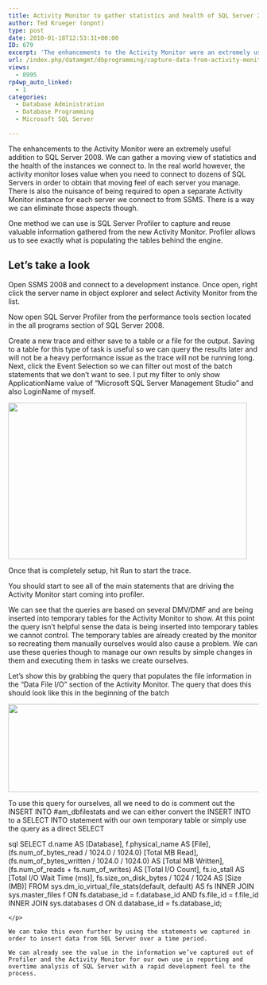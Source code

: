 ```yaml
---
title: Activity Monitor to gather statistics and health of SQL Server 2008
author: Ted Krueger (onpnt)
type: post
date: 2010-01-18T12:53:31+00:00
ID: 679
excerpt: 'The enhancements to the Activity Monitor were an extremely useful addition to SQL Server 2008.  We can gather a moving view of statistics and the health of the instances we connect to.  In the real world however, the activity monitor loses value when yo&hellip;'
url: /index.php/datamgmt/dbprogramming/capture-data-from-activity-monitor-2008/
views:
  - 8995
rp4wp_auto_linked:
  - 1
categories:
  - Database Administration
  - Database Programming
  - Microsoft SQL Server

---
```

The enhancements to the Activity Monitor were an extremely useful addition to SQL Server 2008. We can gather a moving view of statistics and the health of the instances we connect to. In the real world however, the activity monitor loses value when you need to connect to dozens of SQL Servers in order to obtain that moving feel of each server you manage. There is also the nuisance of being required to open a separate Activity Monitor instance for each server we connect to from SSMS. There is a way we can eliminate those aspects though.

One method we can use is SQL Server Profiler to capture and reuse valuable information gathered from the new Activity Monitor. Profiler allows us to see exactly what is populating the tables behind the engine. 

## Let’s take a look

Open SSMS 2008 and connect to a development instance. Once open, right click the server name in object explorer and select Activity Monitor from the list.

Now open SQL Server Profiler from the performance tools section located in the all programs section of SQL Server 2008. 

Create a new trace and either save to a table or a file for the output. Saving to a table for this type of task is useful so we can query the results later and will not be a heavy performance issue as the trace will not be running long. Next, click the Event Selection so we can filter out most of the batch statements that we don’t want to see. I put my filter to only show ApplicationName value of “Microsoft SQL Server Management Studio” and also LoginName of myself. 

<div class="image_block">
  <img src="/wp-content/uploads/blogs/DataMgmt/am2.png" alt="" title="" width="480" height="315" />
</div></p> 

Once that is completely setup, hit Run to start the trace.

You should start to see all of the main statements that are driving the Activity Monitor start coming into profiler. 

We can see that the queries are based on several DMV/DMF and are being inserted into temporary tables for the Activity Monitor to show. At this point the query isn’t helpful sense the data is being inserted into temporary tables we cannot control. The temporary tables are already created by the monitor so recreating them manually ourselves would also cause a problem. We can use these queries though to manage our own results by simple changes in them and executing them in tasks we create ourselves.

Let’s show this by grabbing the query that populates the file information in the “Data File I/O” section of the Activity Monitor. The query that does this should look like this in the beginning of the batch

<div class="image_block">
  <img src="/wp-content/uploads/blogs/DataMgmt/am.gif" alt="" title="" width="555" height="177" />
</div></p> 

To use this query for ourselves, all we need to do is comment out the INSERT INTO #am_dbfilestats and we can either convert the INSERT INTO to a SELECT INTO statement with our own temporary table or simply use the query as a direct SELECT 

sql
SELECT 
    d.name AS [Database], 
    f.physical_name AS [File], 
    (fs.num_of_bytes_read / 1024.0 / 1024.0) [Total MB Read], 
    (fs.num_of_bytes_written / 1024.0 / 1024.0) AS [Total MB Written], 
    (fs.num_of_reads + fs.num_of_writes) AS [Total I/O Count], 
    fs.io_stall AS [Total I/O Wait Time (ms)], 
    fs.size_on_disk_bytes / 1024 / 1024 AS [Size (MB)]
FROM sys.dm_io_virtual_file_stats(default, default) AS fs
INNER JOIN sys.master_files f ON fs.database_id = f.database_id AND fs.file_id = f.file_id
INNER JOIN sys.databases d ON d.database_id = fs.database_id; 
```
</p> 

We can take this even further by using the statements we captured in order to insert data from SQL Server over a time period.

We can already see the value in the information we’ve captured out of Profiler and the Activity Monitor for our own use in reporting and overtime analysis of SQL Server with a rapid development feel to the process.